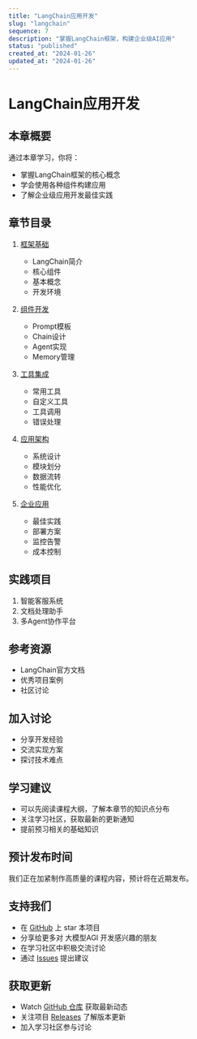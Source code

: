 ```yaml
---
title: "LangChain应用开发"
slug: "langchain"
sequence: 7
description: "掌握LangChain框架，构建企业级AI应用"
status: "published"
created_at: "2024-01-26"
updated_at: "2024-01-26"
---
```


# LangChain应用开发

## 本章概要

通过本章学习，你将：
- 掌握LangChain框架的核心概念
- 学会使用各种组件构建应用
- 了解企业级应用开发最佳实践

## 章节目录

1. [框架基础](./basics.md)
   - LangChain简介
   - 核心组件
   - 基本概念
   - 开发环境

2. [组件开发](./components.md)
   - Prompt模板
   - Chain设计
   - Agent实现
   - Memory管理

3. [工具集成](./tools.md)
   - 常用工具
   - 自定义工具
   - 工具调用
   - 错误处理

4. [应用架构](./architecture.md)
   - 系统设计
   - 模块划分
   - 数据流转
   - 性能优化

5. [企业应用](./enterprise.md)
   - 最佳实践
   - 部署方案
   - 监控告警
   - 成本控制

## 实践项目
1. 智能客服系统
2. 文档处理助手
3. 多Agent协作平台

## 参考资源
- LangChain官方文档
- 优秀项目案例
- 社区讨论

## 加入讨论
- 分享开发经验
- 交流实现方案
- 探讨技术难点

## 学习建议
- 可以先阅读课程大纲，了解本章节的知识点分布
- 关注学习社区，获取最新的更新通知
- 提前预习相关的基础知识

## 预计发布时间
我们正在加紧制作高质量的课程内容，预计将在近期发布。

## 支持我们
- 在 [GitHub](https://github.com/learnagi/learnagi-course) 上 star 本项目
- 分享给更多对 大模型AGI 开发感兴趣的朋友
- 在学习社区中积极交流讨论
- 通过 [Issues](https://github.com/learnagi/learnagi-course/issues) 提出建议

## 获取更新
- Watch [GitHub 仓库](https://github.com/learnagi/learnagi-course) 获取最新动态
- 关注项目 [Releases](https://github.com/learnagi/learnagi-course/releases) 了解版本更新
- 加入学习社区参与讨论
